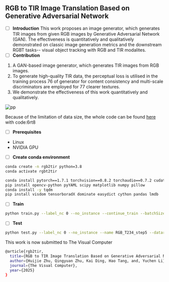 ## **RGB to TIR Image Translation Based on Generative Adversarial Network**

 - [ ] ****Introduction****
This work proposes an image generator, which generates TIR images from given RGB images by Generative Adversarial Network (GAN). The effectiveness is quantitatively and qualitatively demonstrated on classic image generation metrics and the downstream RGBT tasks-- visual object tracking with RGB and TIR modalites.
 - [ ] ****Contribution****
1. A GAN-based image generator, which generates TIR images from RGB images.
2. To generate high-quality TIR data, the perceptual loss is utilised in the training process 76
of generator for content consistency and multi-scale discriminators are employed for 77
clearer textures.
3. We demonstrate the effectiveness of this work quantitatively and qualitatively.

![pp](https://github.com/user-attachments/assets/a639ee27-0bec-42a1-819b-7939c626a3dd)


Because of the limitation of data size, the whole code can be found [here](https://pan.baidu.com/s/16tLL_LJWNFJPK8qAnE-i7g) with code:6rt8

- [ ] ****Prerequisites****
 - Linux
 - NVIDIA GPU
 - [ ] ****Create conda environment****
```bash
conda create -n rgb2tir python=3.8
conda activate rgbt2tir
```

```bash
conda install pytorch==1.7.1 torchvision==0.8.2 torchaudio==0.7.2 cudatoolkit=10.2 -c pytorch
pip install opencv-python pyYAML scipy matplotlib numpy pillow
conda install -y tqdm
pip install visdom tensorboradX dominate easydict cython pandas lmdb
```

 - [ ] ****Train****

```bash
python train.py --label_nc 0 --no_instance --continue_train --batchSize 64 --name RGB_T234_step5 --dataroot ./datasets/step_5_of_top100/ --loadSize 256 --fineSize 128 --netG local --n_blocks_global 3 --n_blocks_local 1 --gpu_ids 0,2
```

 - [ ] ****Test****

```bash
python test.py --label_nc 0 --no_instance --name RGB_T234_step5 --dataroot ./datasets/step_5_of_top100/ --loadSize 256 --fineSize 128 --netG local --n_blocks_global 3 --n_blocks_local 1 --gpu_ids 0,2
```

This work is now submitted to The Visual Computer

```bash
@article{rgb2tir,
  title={RGB to TIR Image Translation Based on Generative Adversarial Network},
  author={Huijie Zhu, Qingyuan Zhu, Kai Ding, Hao Tang, and, Yuchen Li},  
  journal={The Visual Computer},
  year={2025}
}
```
